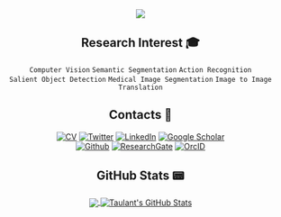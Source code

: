 
<div align="center">
<img src="https://capsule-render.vercel.app/api?type=waving&color=auto&height=150&section=header&text=Hi%20There,%20I'm%20Taehun%20Kim">

## Research Interest 🎓
`Computer Vision`
`Semantic Segmentation`
`Action Recognition`
<br>
`Salient Object Detection`
`Medical Image Segmentation`
`Image to Image Translation`

## Contacts 📃
<p align="center">
<a href="https://drive.google.com/file/d/1x6GRmr3QZASHyMnTDvz0GTD_W9krzzbi/view?usp=sharing" target="_blank"><img alt="CV" src="https://img.shields.io/badge/CV-<>?style=for-the-badge&color=9cf" /></a> 
<a href="https://twitter.com/plemeri_kim" target="_blank"><img alt="Twitter" src="https://img.shields.io/badge/twitter-%231DA1F2.svg?&style=for-the-badge&logo=twitter&logoColor=white" /></a> 
<a href="https://www.linkedin.com/in/taehun-kim-808b08158/" target="_blank"><img alt="LinkedIn" src="https://img.shields.io/badge/linkedin-%230077B5.svg?&style=for-the-badge&logo=linkedin&logoColor=white" /></a> 
<a href="https://scholar.google.co.kr/citations?user=f12-9yQAAAAJ&hl=en" target="_blank"><img alt="Google Scholar" src="https://img.shields.io/static/v1?style=for-the-badge&message=Google+Scholar&color=4285F4&logo=Google+Scholar&logoColor=FFFFFF&label=" /></a>
<br>
<a href="https://github.com/plemeri" target="_blank"><img alt="Github" src="https://img.shields.io/badge/GitHub-%2312100E.svg?&style=for-the-badge&logo=Github&logoColor=white" /></a>
<a href="https://www.researchgate.net/profile/Taehun-Kim-20" target="_blank"><img alt="ResearchGate" src="https://img.shields.io/static/v1?style=for-the-badge&message=ResearchGate&color=222222&logo=ResearchGate&logoColor=00CCBB&label=" /></a>
<a href="https://orcid.org/my-orcid?orcid=0000-0001-9322-9741" target="_blank"><img alt="OrcID" src="https://img.shields.io/static/v1?style=for-the-badge&message=ORCID&color=222222&logo=ORCID&logoColor=A6CE39&label=" /></a>
</p>

## GitHub Stats 📟

<a href="https://github.com/taulantxhakli/taulantxhakli">
  <img align="center" src="https://github-readme-stats.vercel.app/api/top-langs/?username=plemeri&hide=java,html,tex&title_color=ffffff&text_color=c9cacc&icon_color=blueviolet&bg_color=1d1f21&langs_count=3" />
</a>
<a href="https://github.com/taulantxhakli/taulantxhakli">
  <img align="center" src="https://github-readme-stats.vercel.app/api?username=plemeri&show_icons=true&line_height=27&count_private=true&title_color=ffffff&text_color=c9cacc&icon_color=blueviolet&bg_color=1d1f21" alt="Taulant's GitHub Stats" />

</div>
